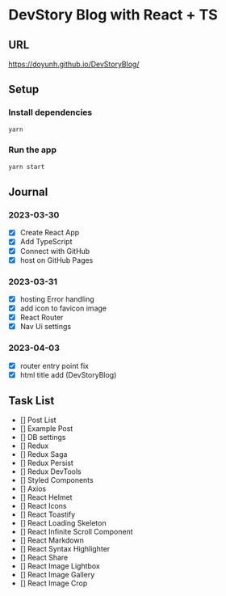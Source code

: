 # DevStory Blog with React + TS

## URL

https://doyunh.github.io/DevStoryBlog/

## Setup

### Install dependencies

```bash
yarn
```

### Run the app

```bash
yarn start
```

## Journal

### 2023-03-30

- [x] Create React App
- [x] Add TypeScript
- [x] Connect with GitHub
- [x] host on GitHub Pages

### 2023-03-31

- [x] hosting Error handling
- [x] add icon to favicon image
- [x] React Router
- [x] Nav Ui settings

### 2023-04-03

- [x] router entry point fix
- [x] html title add (DevStoryBlog)

## Task List

- [] Post List
- [] Example Post
- [] DB settings
- [] Redux
- [] Redux Saga
- [] Redux Persist
- [] Redux DevTools
- [] Styled Components
- [] Axios
- [] React Helmet
- [] React Icons
- [] React Toastify
- [] React Loading Skeleton
- [] React Infinite Scroll Component
- [] React Markdown
- [] React Syntax Highlighter
- [] React Share
- [] React Image Lightbox
- [] React Image Gallery
- [] React Image Crop
